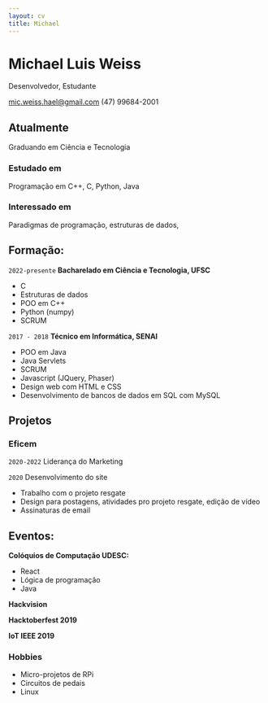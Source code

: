 ```yaml
---
layout: cv
title: Michael
---
```

# Michael Luis Weiss
Desenvolvedor, Estudante

<div id="webaddress">
<a href="mic.weiss.hael@gmail.com">mic.weiss.hael@gmail.com</a>
<a>(47) 99684-2001</a>
</div>


## Atualmente

Graduando em Ciência e Tecnologia

### Estudado em

Programação em C++, C, Python, Java

### Interessado em

Paradigmas de programação, estruturas de dados,

## Formação:

`2022-presente`
__Bacharelado em Ciência e Tecnologia, UFSC__
    
- C
- Estruturas de dados
- POO em C++
- Python (numpy)
- SCRUM

`2017 - 2018`
__Técnico em Informática, SENAI__

- POO em Java
- Java Servlets
- SCRUM
- Javascript (JQuery, Phaser)
- Design web com HTML e CSS
- Desenvolvimento de bancos de dados em SQL com MySQL

## Projetos

### Eficem
`2020-2022`
Liderança do Marketing 
    
`2020`
Desenvolvimento do site
    
- Trabalho com o projeto resgate
- Design para postagens, atividades pro projeto resgate, edição de vídeo
- Assinaturas de email

## Eventos:

__Colóquios de Computação UDESC:__

 - React
 - Lógica de programação
 - Java

__Hackvision__

__Hacktoberfest 2019__

__IoT IEEE 2019__


### Hobbies

- Micro-projetos de RPi
- Circuitos de pedais
- Linux

<!-- ### Footer

Last updated: May 2013 -->


